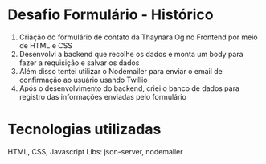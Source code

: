 # Desafio Formulário - Histórico

1. Criação do formulário de contato da Thaynara Og no Frontend por meio de HTML e CSS  
2. Desenvolvi a backend que recolhe os dados e monta um body para fazer a requisição e salvar os dados
3. Além disso tentei utilizar o Nodemailer para enviar o email de confirmação ao usuário usando Twillio  
4. Após o desenvolvimento do backend, criei o banco de dados para registro das informações enviadas pelo formulário

# Tecnologias utilizadas
HTML, CSS, Javascript
Libs: json-server, nodemailer 